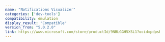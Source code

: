 ```yaml
---
name: "Notifications Visualizer"
categories: ['dev-tools']
compatibility: emulation
display_result: "Compatible"
version_from: "5.0.2.0"
link: https://www.microsoft.com/store/productId/9NBLGGH5XSL1?ocid=pdpshare
---
```

